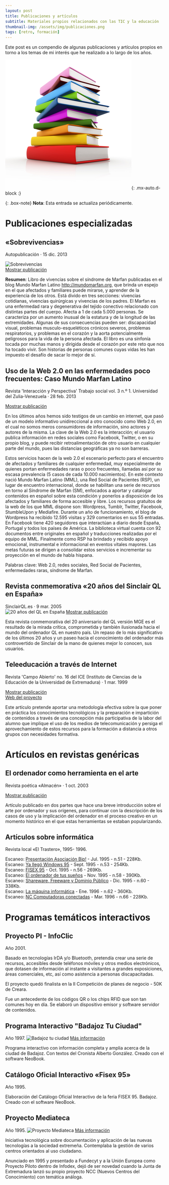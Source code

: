 ```yaml
---
layout: post
title: Publicaciones y artículos
subtitle: Materiales propios relacionados con las TIC y la educación
thumbnail-img: /assets/img/publicaciones.png
tags: [retro, formación]
---
```


Este post es un compendio de algunas publicaciones y artículos propios en torno a los temas de mi interés que he realizado a lo largo de los años.

![Publicaciones](/assets/img/publicaciones.png){: .mx-auto.d-block :}

{: .box-note}
**Nota**: Esta entrada se actualiza periódicamente.

# Publicaciones especializadas

## «Sobrevivencias»
Autopublicación · 15 dic. 2013

![Sobrevivencias](https://covers.openlibrary.org/b/id/7276858-L.jpg)  
[Mostrar publicación](https://openlibrary.org/books/OL25442626M/Sobrevivencias_v1.2) 

**Resumen**: Libro de vivencias sobre el síndrome de Marfan publicadas en el blog Mundo Marfan Latino http://mundomarfan.org, que brinda un espejo en el que afectados y familiares puede mirarse, y aprender de la experiencia de los otros. Está divido en tres secciones: vivencias cotidianas, vivencias quirúrgicas y vivencias de los padres. El Marfan es una enfermedad rara y degenerativa del tejido conectivo relacionado con distintas partes del cuerpo. Afecta a 1 de cada 5.000 personas. Se caracteriza por un aumento inusual de la estatura y de la longitud de las extremidades. Algunas de sus consecuencias pueden ser: discapacidad visual, problemas musculo-esqueléticos crónicos severos, problemas respiratorios, y problemas en el corazón y la aorta potencialmente peligrosos para la vida de la persona afectada. El libro es una sinfonía tocada por muchas manos y dirigida desde el corazón por este reto que nos ha tocado vivir. Son historias de personas comunes cuyas vidas les han impuesto el desafío de sacar lo mejor de sí.

## Uso de la Web 2.0 en las enfermedades poco frecuentes: Caso Mundo Marfan Latino
Revista 'Interacción y Perspectiva' Trabajo social vol. 3 n.º 1. Universidad del Zulia-Venezuela · 28 feb. 2013  

[Mostrar publicación](https://dialnet.unirioja.es/servlet/articulo?codigo=5154935)

En los últimos años hemos sido testigos de un cambio en internet, que pasó de un modelo informativo unidireccional a otro conocido como Web 2.0, en el cual no somos meros consumidores de información, sino actores y autores de la misma. La clave de la Web 2.0 es la interacción; el usuario publica información en redes sociales como Facebook, Twitter, o en su propio blog, y puede recibir retroalimentación de otro usuario en cualquier parte del mundo, pues las distancias geográficas ya no son barreras.

Estos servicios hacen de la web 2.0 el escenario perfecto para el encuentro de afectados y familiares de cualquier enfermedad, muy especialmente de quienes portan enfermedades raras o poco frecuentes, llamadas así por su escasa prevalencia (5 casos de cada 10.000 nacimientos). En este contexto nació Mundo Marfan Latino (MML), una Red Social de Pacientes (RSP), un lugar de encuentro internacional, donde se habilitan una serie de recursos en torno al Síndrome de Marfan (SM), enfocados a aportar y catalogar contenidos en español sobre esta condición y ponerlos a disposición de los afectados y familiares de forma accesible y libre. Los recursos gratuitos de la web de los que MML dispone son: Wordpress, Tumblr, Twitter, Facebook, StumbleUpon y Mediafire. Durante un año de funcionamiento, el blog de Wordpress ha recibido 12.595 visitas y 329 comentarios en sus 55 entradas. En Facebook tiene 420 seguidores que interactúan a diario desde España, Portugal y todos los países de América. La biblioteca virtual cuenta con 92 documentos entre originales en español y traducciones realizadas por el equipo de MML. Finalmente como RSP ha brindado y recibido apoyo emocional, instrumental e informacional en eventos vitales mayores. Las metas futuras se dirigen a consolidar estos servicios e incrementar su proyección en el mundo de habla hispana.

Palabras clave: Web 2.0, redes sociales, Red Social de Pacientes, enfermedades raras, síndrome de Marfan.

## Revista conmemorativa «20 años del Sinclair QL en España»
SinclairQL.es · 9 mar. 2005  
![20 años del QL en España](https://badaman.badared.com/ql/revista20/portada.jpg)
[Mostrar publicación](https://badaman.badared.com/ql/revista20/index.htm)  

Esta revista conmemorativa del 20 aniversario del QL versión MGE es el resultado de la mirada crítica, comprometida y también ilusionada hacia el mundo del ordenador QL en nuestro país. Un repaso de lo más significativo de los últimos 20 años y un paseo hacia el conocimiento del ordenador más controvertido de Sinclair de la mano de quienes mejor lo conocen, sus usuarios.

##  Teleeducación a través de Internet
Revista 'Campo Abierto' no. 16 del ICE (Instituto de Ciencias de la Educación de la Universidad de Extremadura) · 1 mar. 1999

[Mostrar publicación](https://redined.educacion.gob.es/xmlui/handle/11162/28165)  
[Web del proyecto](https://javguerra.badared.com/proyecto/cooperantes/index.htm)  

Este artículo pretende aportar una metodología efectiva sobre la que poner en práctica los conocimientos tecnológicos y la preparación e impartición de contenidos a través de una concepción más participativa de la labor del alumno que implique el uso de los medios de telecomunicación y persiga el aprovechamiento de estos recursos para la formación a distancia a otros grupos con necesidades formativa.  

# Artículos en revistas genéricas

##  El ordenador como herramienta en el arte
Revista poética «Almacén» · 1 oct. 2003  

[Mostrar publicación](https://www.librodenotas.com/almacen/Archivos/cat_javier_guerra.html)  

Artículo publicado en dos partes que hace una breve introducción sobre el arte por ordenador y sus orígenes, para continuar con la descripción de los casos de uso y la implicación del ordenador en el proceso creativo en un momento histórico en el que estas herramientas se estaban popularizando.

## Artículos sobre informática
Revista local «El Trastero», 1995- 1996.

Escaneo: [Presentación Asociación Bip!](https://javguerra.badared.com/docs/t51_bip.jpg) - Jul. 1995 - n.51 - 228Kb.  
Escaneo: [Ya llegó Windows 95](https://javguerra.badared.com/docs/t53_win.jpg) - Sept. 1995 - n.53 - 254Kb.  
Escaneo: [FISEX 95](https://javguerra.badared.com/docs/t56_fisex.jpg) - Oct. 1995 - n.56 - 269Kb.  
Escaneo: [El ordenador de tus sueños](https://javguerra.badared.com/docs/t58_hw.jpg) - Nov. 1995 - n.58 - 390Kb.  
Escaneo: [Shareware, Freeware y Dominio Público](https://javguerra.badared.com/docs/t60_sw.jpg) - Dic. 1995 - n.60 - 338Kb.  
Escaneo: [La máquina informática](https://javguerra.badared.com/docs/t62_inf.jpg) - Ene. 1996 - n.62 - 360Kb.  
Escaneo: [NC Computadoras conectadas](https://javguerra.badared.com/docs/t66_nc.jpg) - Mar. 1996 - n.66 - 228Kb.  

# Programas temáticos interactivos

## Proyecto PI - InfoClic

Año 2001.

Basado en tecnologías IrDA y/o Bluetooth, pretendía crear una serie de recursos, accesibles desde teléfonos móviles y otros medios electrónicos, que dotasen de información al instante a visitantes a grandes exposiciones, áreas comerciales, etc, así como asistencia a personas discapacitadas.

El proyecto quedó finalista en la II Competición de planes de negocio - 50K de Creara.  

Fue un antecedente de los códigos QR o los chips RFID que son tan comunes hoy en día. Se elaboró un dispositivo emisor y software servidor de contenidos.

## Programa Interactivo "Badajoz Tu Ciudad"

Año 1997.
![Badajoz tu ciudad](https://javguerra.badared.com/contenidos/btc/titulba.gif)
[Más información](https://javguerra.badared.com/contenidos/btc/index.htm)

Programa interactivo con información completa y amplia acerca de la ciudad de Badajoz. Con textos del Cronista Alberto González. Creado con el software NeoBook.

## Catálogo Oficial Interactivo «Fisex 95»

Año 1995.

Elaboración del Catálogo Oficial Interactivo de la feria FISEX 95. Badajoz. Creado con el software NeoBook.

## Proyecto Mediateca

Año 1995.
![Proyecto Mediateca](https://javguerra.badared.com/proyecto/mediateca/logo.gif)
[Más información](https://javguerra.badared.com/proyecto/mediateca/index.htm)

Iniciativa tecnológica sobre documentación y aplicación de las nuevas tecnologías a la sociedad extremeña. Contemplaba la gestión de varios centros orientados al uso ciudadano.

Anunciado en 1995 y presentado a Fundecyt y a la Unión Europea como Proyecto Piloto dentro de Infodex, dejó de ser novedad cuando la Junta de Extremadura lanzó su propio proyecto NCC (Nuevos Centros del Conocimiento) con temática análoga.


